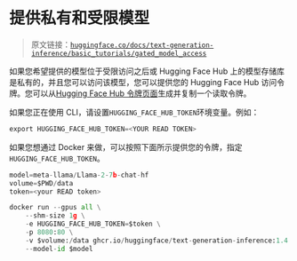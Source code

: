 # 提供私有和受限模型

> 原文链接：[`huggingface.co/docs/text-generation-inference/basic_tutorials/gated_model_access`](https://huggingface.co/docs/text-generation-inference/basic_tutorials/gated_model_access)

如果您希望提供的模型位于受限访问之后或 Hugging Face Hub 上的模型存储库是私有的，并且您可以访问该模型，您可以提供您的 Hugging Face Hub 访问令牌。您可以从[Hugging Face Hub 令牌页面](https://huggingface.co/settings/tokens)生成并复制一个读取令牌。

如果您正在使用 CLI，请设置`HUGGING_FACE_HUB_TOKEN`环境变量。例如：

```py
export HUGGING_FACE_HUB_TOKEN=<YOUR READ TOKEN>
```

如果您想通过 Docker 来做，可以按照下面所示提供您的令牌，指定`HUGGING_FACE_HUB_TOKEN`。

```py
model=meta-llama/Llama-2-7b-chat-hf
volume=$PWD/data
token=<your READ token>

docker run --gpus all \
    --shm-size 1g \
    -e HUGGING_FACE_HUB_TOKEN=$token \
    -p 8080:80 \
    -v $volume:/data ghcr.io/huggingface/text-generation-inference:1.4 \
    --model-id $model
```
